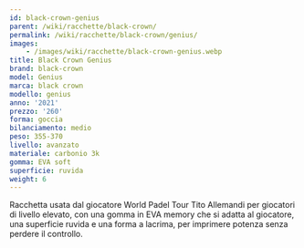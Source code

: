 ```yaml
---
id: black-crown-genius
parent: /wiki/racchette/black-crown/
permalink: /wiki/racchette/black-crown/genius/
images:
    - /images/wiki/racchette/black-crown-genius.webp
title: Black Crown Genius
brand: black-crown
model: Genius
marca: black crown
modello: genius
anno: '2021'
prezzo: '260'
forma: goccia
bilanciamento: medio
peso: 355-370
livello: avanzato
materiale: carbonio 3k
gomma: EVA soft
superficie: ruvida
weight: 6
---
```

Racchetta usata dal giocatore World Padel Tour Tito Allemandi per giocatori di livello elevato, con una gomma in EVA memory che si adatta al giocatore, una superficie ruvida e una forma a lacrima, per imprimere potenza senza perdere il controllo.